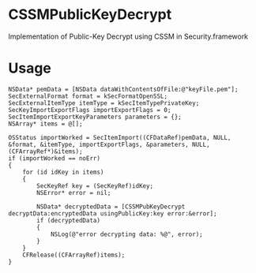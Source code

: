 CSSMPublicKeyDecrypt
====================

Implementation of Public-Key Decrypt using CSSM in Security.framework

Usage
=====

	NSData* pemData = [NSData dataWithContentsOfFile:@"keyFile.pem"];
	SecExternalFormat format = kSecFormatOpenSSL;
	SecExternalItemType itemType = kSecItemTypePrivateKey;
	SecKeyImportExportFlags importExportFlags = 0;
	SecItemImportExportKeyParameters parameters = {};
	NSArray* items = @[];
	
	OSStatus importWorked = SecItemImport((CFDataRef)pemData, NULL, &format, &itemType, importExportFlags, &parameters, NULL, (CFArrayRef*)&items);
	if (importWorked == noErr)
	{
		for (id idKey in items)
		{
			SecKeyRef key = (SecKeyRef)idKey;
			NSError* error = nil;
			
			NSData* decryptedData = [CSSMPubKeyDecrypt decryptData:encryptedData usingPublicKey:key error:&error];
			if (decryptedData)
			{
				NSLog(@"error decrypting data: %@", error);
			}
		}
		CFRelease((CFArrayRef)items);
	}

